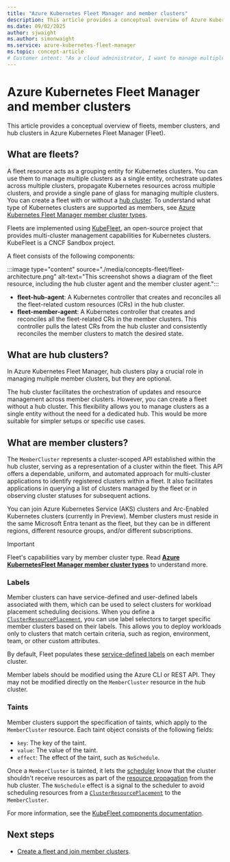 ```yaml
---
title: "Azure Kubernetes Fleet Manager and member clusters"
description: This article provides a conceptual overview of Azure Kubernetes Fleet Manager and member clusters.
ms.date: 09/02/2025
author: sjwaight
ms.author: simonwaight
ms.service: azure-kubernetes-fleet-manager
ms.topic: concept-article
# Customer intent: "As a cloud administrator, I want to manage multiple Kubernetes clusters as a single entity using a fleet resource, so that I can orchestrate updates and maintain consistency across clusters."
---
```


# Azure Kubernetes Fleet Manager and member clusters

This article provides a conceptual overview of fleets, member clusters, and hub clusters in Azure Kubernetes Fleet Manager (Fleet).

## What are fleets?

A fleet resource acts as a grouping entity for Kubernetes clusters. You can use them to manage multiple clusters as a single entity, orchestrate updates across multiple clusters, propagate Kubernetes resources across multiple clusters, and provide a single pane of glass for managing multiple clusters. You can create a fleet with or without a [hub cluster](concepts-choosing-fleet.md). To understand what type of Kubernetes clusters are supported as members, see [Azure Kubernetes Fleet Manager member cluster types](./concepts-member-cluster-types.md).

 Fleets are implemented using [KubeFleet](https://kubefleet.dev/), an open-source project that provides multi-cluster management capabilities for Kubernetes clusters. KubeFleet is a CNCF Sandbox project.

A fleet consists of the following components:

:::image type="content" source="./media/concepts-fleet/fleet-architecture.png" alt-text="This screenshot shows a diagram of the fleet resource, including the hub cluster agent and the member cluster agent.":::

* **fleet-hub-agent**: A Kubernetes controller that creates and reconciles all the fleet-related custom resources (CRs) in the hub cluster.
* **fleet-member-agent**: A Kubernetes controller that creates and reconciles all the fleet-related CRs in the member clusters. This controller pulls the latest CRs from the hub cluster and consistently reconciles the member clusters to match the desired state.

## What are hub clusters?

In Azure Kubernetes Fleet Manager, hub clusters play a crucial role in managing multiple member clusters, but they are optional.

The hub cluster facilitates the orchestration of updates and resource management across member clusters. However, you can create a fleet without a hub cluster. This flexibility allows you to manage clusters as a single entity without the need for a dedicated hub. This would be more suitable for simpler setups or specific use cases.

## What are member clusters?

The `MemberCluster` represents a cluster-scoped API established within the hub cluster, serving as a representation of a cluster within the fleet. This API offers a dependable, uniform, and automated approach for multi-cluster applications to identify registered clusters within a fleet. It also facilitates applications in querying a list of clusters managed by the fleet or in observing cluster statuses for subsequent actions.

You can join Azure Kubernetes Service (AKS) clusters and Arc-Enabled Kubernetes clusters (currently in Preview). Member clusters must reside in the same Microsoft Entra tenant as the fleet, but they can be in different regions, different resource groups, and/or different subscriptions.

> [!IMPORTANT]
> Fleet's capabilities vary by member cluster type. Read **[Azure KubernetesFleet Manager member cluster types](./concepts-member-cluster-types.md)** to understand more.

### Labels

Member clusters can have service-defined and user-defined labels associated with them, which can be used to select clusters for workload placement scheduling decisions. When you define a [`ClusterResourcePlacement`](./concepts-resource-propagation.md#introduce-clusterresourceplacement-api), you can use label selectors to target specific member clusters based on their labels. This allows you to deploy workloads only to clusters that match certain criteria, such as region, environment, team, or other custom attributes.

By default, Fleet populates these [service-defined labels](./concepts-resource-propagation.md#labels) on each member cluster.

Member labels should be modified using the Azure CLI or REST API. They may not be modified directly on the `MemberCluster` resource in the hub cluster.

### Taints

Member clusters support the specification of taints, which apply to the `MemberCluster` resource. Each taint object consists of the following fields:

* `key`: The key of the taint.
* `value`: The value of the taint.
* `effect`: The effect of the taint, such as `NoSchedule`.

Once a `MemberCluster` is tainted, it lets the [scheduler](./concepts-scheduler-scheduling-framework.md) know that the cluster shouldn't receive resources as part of the [resource propagation](./concepts-resource-propagation.md) from the hub cluster. The `NoSchedule` effect is a signal to the scheduler to avoid scheduling resources from a [`ClusterResourcePlacement`](./concepts-resource-propagation.md#introduce-clusterresourceplacement-api) to the `MemberCluster`.

For more information, see the [KubeFleet components documentation](https://kubefleet.dev/docs/concepts/components/).

## Next steps

* [Create a fleet and join member clusters](./quickstart-create-fleet-and-members.md).
